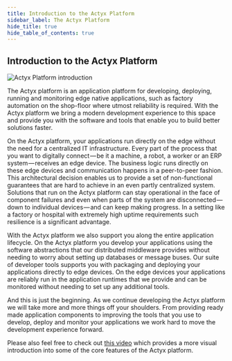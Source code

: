 ```yaml
---
title: Introduction to the Actyx Platform
sidebar_label: The Actyx Platform
hide_title: true
hide_table_of_contents: true
---
```


## Introduction to the Actyx Platform

![Actyx Platform introduction](/images/home/actyx_platform.png)

The Actyx platform is an application platform for developing, deploying, running and monitoring edge native applications, such as factory automation on the shop-floor where utmost reliability is required.
With the Actyx platform we bring a modern development experience to this space and provide you with the software and tools that enable you to build better solutions faster.

On the Actyx platform, your applications run directly on the edge without the need for a centralized IT infrastructure.
Every part of the process that you want to digitally connect — be it a machine, a robot, a worker or an ERP system — receives an edge device.
The business logic runs directly on these edge devices and communication happens in a peer-to-peer fashion.
This architectural decision enables us to provide a set of non-functional guarantees that are hard to achieve in an even partly centralized system.
Solutions that run on the Actyx platform can stay operational in the face of component failures and even when parts of the system are disconnected — down to individual devices — and can keep making progress.
In a setting like a factory or hospital with extremely high uptime requirements such resilience is a significant advantage.

With the Actyx platform we also support you along the entire application lifecycle.
On the Actyx platform you develop your applications using the software abstractions that our distributed middleware provides without needing to worry about setting up databases or message buses.
Our suite of developer tools supports you with packaging and deploying your applications directly to edge devices.
On the edge devices your applications are reliably run in the application runtimes that we provide and can be monitored without needing to set up any additional tools.

And this is just the beginning.
As we continue developing the Actyx platform we will take more and more things off your shoulders.
From providing ready made application components to improving the tools that you use to develop, deploy and monitor your applications we work hard to move the development experience forward.

Please also feel free to check out [this video](https://www.youtube.com/watch?v=T36Gsae9woo) which provides a more visual introduction into some of the core features of the Actyx platform.
